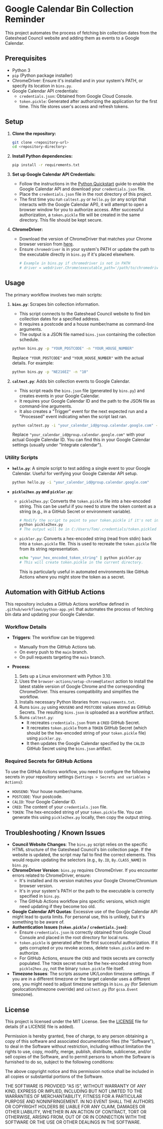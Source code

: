 # Google Calendar Bin Collection Reminder

This project automates the process of fetching bin collection dates from the Gateshead Council website and adding them as events to a Google Calendar.

## Prerequisites

*   Python 3
*   `pip` (Python package installer)
*   ChromeDriver: Ensure it's installed and in your system's PATH, or specify its location in `bins.py`.
*   Google Calendar API credentials:
    *   `credentials.json`: Obtained from Google Cloud Console.
    *   `token.pickle`: Generated after authorizing the application for the first time. This file stores user's access and refresh tokens.

## Setup

1.  **Clone the repository:**
    ```bash
    git clone <repository-url>
    cd <repository-directory>
    ```

2.  **Install Python dependencies:**
    ```bash
    pip install -r requirements.txt
    ```

3.  **Set up Google Calendar API Credentials:**
    *   Follow the instructions in the [Python Quickstart](https://developers.google.com/calendar/api/quickstart/python) guide to enable the Google Calendar API and download your `credentials.json` file.
    *   Place the `credentials.json` file in the root directory of this project.
    *   The first time you run `caltest.py` or `hello.py` (or any script that interacts with the Google Calendar API), it will attempt to open a browser window for you to authorize access. After successful authorization, a `token.pickle` file will be created in the same directory. This file should be kept secure.

4.  **ChromeDriver:**
    *   Download the version of ChromeDriver that matches your Chrome browser version from [here](https://chromedriver.chromium.org/downloads).
    *   Ensure `chromedriver` is in your system's PATH or update the path to the executable directly in `bins.py` if it's placed elsewhere.
        ```python
        # Example in bins.py if chromedriver is not in PATH
        # driver = webdriver.Chrome(executable_path='/path/to/chromedriver', options=chrome_options)
        ```

## Usage

The primary workflow involves two main scripts:

1.  **`bins.py`**: Scrapes bin collection information.
    *   This script connects to the Gateshead Council website to find bin collection dates for a specified address.
    *   It requires a postcode and a house number/name as command-line arguments.
    *   The output is a JSON file named `bins.json` containing the collection schedule.

    ```bash
    python bins.py -p "YOUR_POSTCODE" -n "YOUR_HOUSE_NUMBER"
    ```
    Replace `"YOUR_POSTCODE"` and `"YOUR_HOUSE_NUMBER"` with the actual details. For example:
    ```bash
    python bins.py -p "NE216EZ" -n "10"
    ```

2.  **`caltest.py`**: Adds bin collection events to Google Calendar.
    *   This script reads the `bins.json` file (generated by `bins.py`) and creates events in your Google Calendar.
    *   It requires your Google Calendar ID and the path to the JSON file as command-line arguments.
    *   It also creates a "Trigger" event for the next expected run and a "Processed" event indicating when the script last ran.

    ```bash
    python caltest.py -i "your_calendar_id@group.calendar.google.com" -f "bins.json"
    ```
    Replace `"your_calendar_id@group.calendar.google.com"` with your actual Google Calendar ID. You can find this in your Google Calendar settings (usually under "Integrate calendar").

### Utility Scripts

*   **`hello.py`**: A simple script to test adding a single event to your Google Calendar. Useful for verifying your Google Calendar API setup.
    ```bash
    python hello.py -i "your_calendar_id@group.calendar.google.com"
    ```

*   **`pickle2hex.py` and `pickler.py`**:
    *   `pickle2hex.py`: Converts the `token.pickle` file into a hex-encoded string. This can be useful if you need to store the token content as a string (e.g., in a GitHub Secret or environment variable).
        ```bash
        # Modify the script to point to your token.pickle if it's not in the default location
        python pickle2hex.py
        # The output will be in C:/Users/Tom/.credentials/token.pickled (or as modified in the script)
        ```
    *   `pickler.py`: Converts a hex-encoded string (read from stdin) back into a `token.pickle` file. This is used to recreate the `token.pickle` file from its string representation.
        ```bash
        echo "your_hex_encoded_token_string" | python pickler.py
        # This will create token.pickle in the current directory.
        ```
        This is particularly useful in automated environments like GitHub Actions where you might store the token as a secret.

## Automation with GitHub Actions

This repository includes a GitHub Actions workflow defined in `.github/workflows/python-app.yml` that automates the process of fetching bin data and updating your Google Calendar.

### Workflow Details

*   **Triggers**: The workflow can be triggered:
    *   Manually from the GitHub Actions tab.
    *   On every push to the `main` branch.
    *   On pull requests targeting the `main` branch.

*   **Process**:
    1.  Sets up a Linux environment with Python 3.10.
    2.  Uses the `browser-actions/setup-chrome@latest` action to install the latest stable version of Google Chrome and the corresponding ChromeDriver. This ensures compatibility and simplifies the workflow.
    3.  Installs necessary Python libraries from `requirements.txt`.
    4.  Runs `bins.py` using `HOUSENO` and `POSTCODE` values stored as GitHub Secrets. The resulting `bins.json` is uploaded as a workflow artifact.
    5.  Runs `caltest.py`:
        *   It recreates `credentials.json` from a `CRED` GitHub Secret.
        *   It recreates `token.pickle` from a `TOKEN` GitHub Secret (which should be the hex-encoded string of your `token.pickle` file) using `pickler.py`.
        *   It then updates the Google Calendar specified by the `CALID` GitHub Secret using the `bins.json` artifact.

### Required Secrets for GitHub Actions

To use the GitHub Actions workflow, you need to configure the following secrets in your repository settings (`Settings > Secrets and variables > Actions`):

*   `HOUSENO`: Your house number/name.
*   `POSTCODE`: Your postcode.
*   `CALID`: Your Google Calendar ID.
*   `CRED`: The content of your `credentials.json` file.
*   `TOKEN`: The hex-encoded string of your `token.pickle` file. You can generate this using `pickle2hex.py` locally, then copy the output string.

## Troubleshooting / Known Issues

*   **Council Website Changes**: The `bins.py` script relies on the specific HTML structure of the Gateshead Council's bin collection page. If the website is updated, the script may fail to find the correct elements. This would require updating the selectors (e.g., `By.ID`, `By.CLASS_NAME`) in `bins.py`.
*   **ChromeDriver Version**: `bins.py` requires ChromeDriver. If you encounter errors related to ChromeDriver, ensure:
    *   It's installed and its version matches your Google Chrome/Chromium browser version.
    *   It's in your system's PATH or the path to the executable is correctly specified in `bins.py`.
    *   The GitHub Actions workflow pins specific versions, which might need updating if they become too old.
*   **Google Calendar API Quotas**: Excessive use of the Google Calendar API might lead to quota limits. For personal use, this is unlikely, but it's something to be aware of.
*   **Authentication Issues (`token.pickle` / `credentials.json`)**:
    *   Ensure `credentials.json` is correctly obtained from Google Cloud Console and placed in the root directory for local runs.
    *   `token.pickle` is generated after the first successful authorization. If it gets corrupted or you revoke access, delete `token.pickle` and re-authorize.
    *   For GitHub Actions, ensure the `CRED` and `TOKEN` secrets are correctly populated. The `TOKEN` secret must be the hex-encoded *string* from `pickle2hex.py`, not the binary `token.pickle` file itself.
*   **Timezone Issues**: The scripts assume UK/London timezone settings. If you are in a different timezone or the target calendar uses a different one, you might need to adjust timezone settings in `bins.py` (for Selenium geolocation/timezone override) and `caltest.py` (for `gcsa.Event` timezone).

## License

This project is licensed under the MIT License. See the [LICENSE](LICENSE) file for details (if a LICENSE file is added).

Permission is hereby granted, free of charge, to any person obtaining a copy
of this software and associated documentation files (the "Software"), to deal
in the Software without restriction, including without limitation the rights
to use, copy, modify, merge, publish, distribute, sublicense, and/or sell
copies of the Software, and to permit persons to whom the Software is
furnished to do so, subject to the following conditions:

The above copyright notice and this permission notice shall be included in all
copies or substantial portions of the Software.

THE SOFTWARE IS PROVIDED "AS IS", WITHOUT WARRANTY OF ANY KIND, EXPRESS OR
IMPLIED, INCLUDING BUT NOT LIMITED TO THE WARRANTIES OF MERCHANTABILITY,
FITNESS FOR A PARTICULAR PURPOSE AND NONINFRINGEMENT. IN NO EVENT SHALL THE
AUTHORS OR COPYRIGHT HOLDERS BE LIABLE FOR ANY CLAIM, DAMAGES OR OTHER
LIABILITY, WHETHER IN AN ACTION OF CONTRACT, TORT OR OTHERWISE, ARISING FROM,
OUT OF OR IN CONNECTION WITH THE SOFTWARE OR THE USE OR OTHER DEALINGS IN THE
SOFTWARE.
